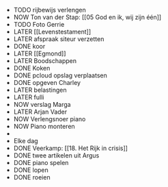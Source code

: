 - TODO rijbewijs verlengen
- NOW Ton van der Stap: [[05 God en ik, wij zijn één]]
- TODO Foto Gerrie
- LATER [[Levenstestament]]
- LATER afspraak siteur verzetten
- DONE koor
- LATER [[Egmond]]
- LATER Boodschappen
- DONE Koken
- DONE pcloud opslag verplaatsen
- DONE opgeven Charley
- LATER belastingen
- LATER fulli
- NOW verslag Marga
- LATER Arjan Vader
- NOW Verlengsnoer piano
- NOW Piano monteren
-
- Elke dag
- DONE Veerkamp: [[18. Het Rijk in crisis]]
- DONE twee artikelen uit Argus
- DONE piano spelen
- DONE lopen
- DONE roeien